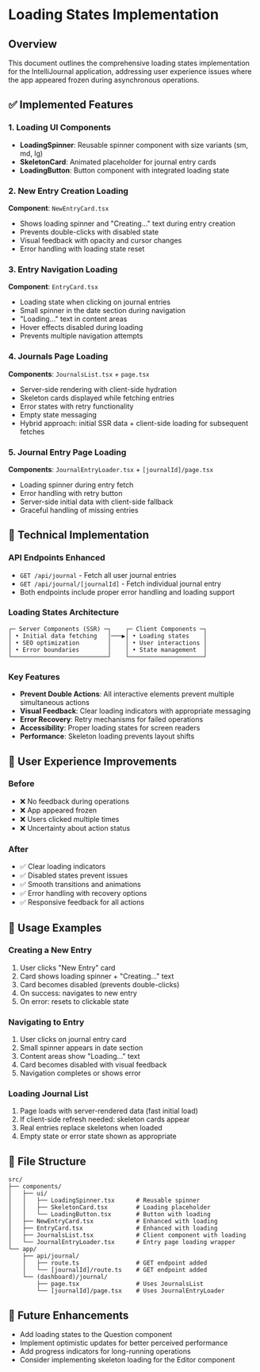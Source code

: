 # Loading States Implementation

## Overview
This document outlines the comprehensive loading states implementation for the IntelliJournal application, addressing user experience issues where the app appeared frozen during asynchronous operations.

## ✅ Implemented Features

### 1. Loading UI Components
- **LoadingSpinner**: Reusable spinner component with size variants (sm, md, lg)
- **SkeletonCard**: Animated placeholder for journal entry cards
- **LoadingButton**: Button component with integrated loading state

### 2. New Entry Creation Loading
**Component**: `NewEntryCard.tsx`
- Shows loading spinner and "Creating..." text during entry creation
- Prevents double-clicks with disabled state
- Visual feedback with opacity and cursor changes
- Error handling with loading state reset

### 3. Entry Navigation Loading  
**Component**: `EntryCard.tsx`
- Loading state when clicking on journal entries
- Small spinner in the date section during navigation
- "Loading..." text in content areas
- Hover effects disabled during loading
- Prevents multiple navigation attempts

### 4. Journals Page Loading
**Components**: `JournalsList.tsx` + `page.tsx`
- Server-side rendering with client-side hydration
- Skeleton cards displayed while fetching entries
- Error states with retry functionality
- Empty state messaging
- Hybrid approach: initial SSR data + client-side loading for subsequent fetches

### 5. Journal Entry Page Loading
**Components**: `JournalEntryLoader.tsx` + `[journalId]/page.tsx`
- Loading spinner during entry fetch
- Error handling with retry button
- Server-side initial data with client-side fallback
- Graceful handling of missing entries

## 🔧 Technical Implementation

### API Endpoints Enhanced
- `GET /api/journal` - Fetch all user journal entries
- `GET /api/journal/[journalId]` - Fetch individual journal entry
- Both endpoints include proper error handling and loading support

### Loading States Architecture
```
┌─ Server Components (SSR) ─┐    ┌─ Client Components ─┐
│ • Initial data fetching   │───▶│ • Loading states    │
│ • SEO optimization        │    │ • User interactions │
│ • Error boundaries        │    │ • State management  │
└───────────────────────────┘    └─────────────────────┘
```

### Key Features
- **Prevent Double Actions**: All interactive elements prevent multiple simultaneous actions
- **Visual Feedback**: Clear loading indicators with appropriate messaging
- **Error Recovery**: Retry mechanisms for failed operations
- **Accessibility**: Proper loading states for screen readers
- **Performance**: Skeleton loading prevents layout shifts

## 🎨 User Experience Improvements

### Before
- ❌ No feedback during operations
- ❌ App appeared frozen
- ❌ Users clicked multiple times
- ❌ Uncertainty about action status

### After
- ✅ Clear loading indicators
- ✅ Disabled states prevent issues
- ✅ Smooth transitions and animations
- ✅ Error handling with recovery options
- ✅ Responsive feedback for all actions

## 🚀 Usage Examples

### Creating a New Entry
1. User clicks "New Entry" card
2. Card shows loading spinner + "Creating..." text
3. Card becomes disabled (prevents double-clicks)
4. On success: navigates to new entry
5. On error: resets to clickable state

### Navigating to Entry
1. User clicks on journal entry card
2. Small spinner appears in date section
3. Content areas show "Loading..." text
4. Card becomes disabled with visual feedback
5. Navigation completes or shows error

### Loading Journal List
1. Page loads with server-rendered data (fast initial load)
2. If client-side refresh needed: skeleton cards appear
3. Real entries replace skeletons when loaded
4. Empty state or error state shown as appropriate

## 📁 File Structure
```
src/
├── components/
│   ├── ui/
│   │   ├── LoadingSpinner.tsx      # Reusable spinner
│   │   ├── SkeletonCard.tsx        # Loading placeholder
│   │   └── LoadingButton.tsx       # Button with loading
│   ├── NewEntryCard.tsx            # Enhanced with loading
│   ├── EntryCard.tsx               # Enhanced with loading  
│   ├── JournalsList.tsx            # Client component with loading
│   └── JournalEntryLoader.tsx      # Entry page loading wrapper
└── app/
    ├── api/journal/
    │   ├── route.ts                # GET endpoint added
    │   └── [journalId]/route.ts    # GET endpoint added
    └── (dashboard)/journal/
        ├── page.tsx                # Uses JournalsList
        └── [journalId]/page.tsx    # Uses JournalEntryLoader
```

## 🔮 Future Enhancements
- Add loading states to the Question component
- Implement optimistic updates for better perceived performance
- Add progress indicators for long-running operations
- Consider implementing skeleton loading for the Editor component
